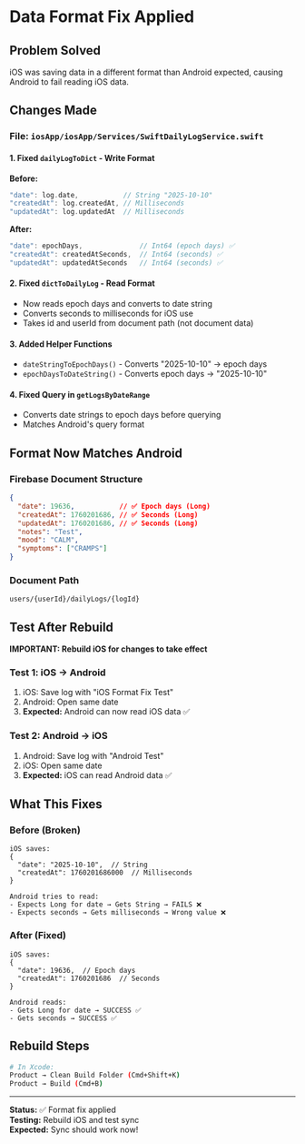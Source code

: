 # Data Format Fix Applied

## Problem Solved

iOS was saving data in a different format than Android expected, causing Android to fail reading iOS data.

## Changes Made

### File: `iosApp/iosApp/Services/SwiftDailyLogService.swift`

#### 1. Fixed `dailyLogToDict` - Write Format
**Before:**
```swift
"date": log.date,           // String "2025-10-10"
"createdAt": log.createdAt, // Milliseconds
"updatedAt": log.updatedAt  // Milliseconds
```

**After:**
```swift
"date": epochDays,              // Int64 (epoch days) ✅
"createdAt": createdAtSeconds,  // Int64 (seconds) ✅
"updatedAt": updatedAtSeconds   // Int64 (seconds) ✅
```

#### 2. Fixed `dictToDailyLog` - Read Format
- Now reads epoch days and converts to date string
- Converts seconds to milliseconds for iOS use
- Takes id and userId from document path (not document data)

#### 3. Added Helper Functions
- `dateStringToEpochDays()` - Converts "2025-10-10" → epoch days
- `epochDaysToDateString()` - Converts epoch days → "2025-10-10"

#### 4. Fixed Query in `getLogsByDateRange`
- Converts date strings to epoch days before querying
- Matches Android's query format

## Format Now Matches Android

### Firebase Document Structure
```json
{
  "date": 19636,           // ✅ Epoch days (Long)
  "createdAt": 1760201686, // ✅ Seconds (Long)
  "updatedAt": 1760201686, // ✅ Seconds (Long)
  "notes": "Test",
  "mood": "CALM",
  "symptoms": ["CRAMPS"]
}
```

### Document Path
```
users/{userId}/dailyLogs/{logId}
```

## Test After Rebuild

**IMPORTANT: Rebuild iOS for changes to take effect**

### Test 1: iOS → Android
1. iOS: Save log with "iOS Format Fix Test"
2. Android: Open same date
3. **Expected:** Android can now read iOS data ✅

### Test 2: Android → iOS
1. Android: Save log with "Android Test"
2. iOS: Open same date
3. **Expected:** iOS can read Android data ✅

## What This Fixes

### Before (Broken)
```
iOS saves:
{
  "date": "2025-10-10",  // String
  "createdAt": 1760201686000  // Milliseconds
}

Android tries to read:
- Expects Long for date → Gets String → FAILS ❌
- Expects seconds → Gets milliseconds → Wrong value ❌
```

### After (Fixed)
```
iOS saves:
{
  "date": 19636,  // Epoch days
  "createdAt": 1760201686  // Seconds
}

Android reads:
- Gets Long for date → SUCCESS ✅
- Gets seconds → SUCCESS ✅
```

## Rebuild Steps

```bash
# In Xcode:
Product → Clean Build Folder (Cmd+Shift+K)
Product → Build (Cmd+B)
```

---

**Status:** ✅ Format fix applied  
**Testing:** Rebuild iOS and test sync  
**Expected:** Sync should work now!  

